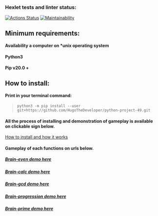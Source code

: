 ### Hexlet tests and linter status:
[![Actions Status](https://github.com/HugoTheDeveloper/python-project-49/workflows/hexlet-check/badge.svg)](https://github.com/HugoTheDeveloper/python-project-49/actions)
[![Maintainability](https://api.codeclimate.com/v1/badges/a509bf44f2f2f959032e/maintainability)](https://codeclimate.com/github/HugoTheDeveloper/python-project-49/maintainability)
## Minimum requirements:
#### Availability a computer on *unix operating system
#### Python3
#### Pip v20.0 + 
## How to install:
#### Print in your terminal command:
>`python3 -m pip install --user git+https://github.com/HugoTheDeveloper/python-project-49.git`

#### All the process of installing and demonstration of gameplay is available on clickable sign below.
[How to install and how it works](https://asciinema.org/a/pqYX7Lep96GymyBndZ6c8UngA)
#### Gameplay of each functions on urls below.
##### [Brain-even demo here](https://asciinema.org/a/RF9cgkCURXAjI5ItUpyhSUFKg)
##### [Brain-calc demo here](https://asciinema.org/a/7mhYQrtsCtBNELI8vHwlsqWWF)
##### [Brain-gcd demo here](https://asciinema.org/a/MqQHhGICjajLEdnKStDihMMLe)
##### [Brain-progression demo here](https://asciinema.org/a/jJSKjHGelDBS2VA7xFcRmWEZn)
##### [Brain-prime demo here](https://asciinema.org/a/jPt1j89ntFduyzG0hGLGcY8bQ)
